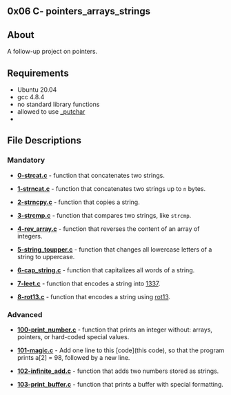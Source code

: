 ## 0x06 C- pointers_arrays_strings
## About
A follow-up project on pointers.

## Requirements
- Ubuntu 20.04
- gcc 4.8.4
- no standard library functions
- allowed to use [_putchar](https://github.com/holbertonschool/_putchar.c/blob/master/_putchar.c)
- 
## File Descriptions
### Mandatory
- **[0-strcat.c](0-strcat.c)** - function that concatenates two strings.

- **[1-strncat.c](1-strncat.c)** - function that concatenates two strings up to `n` bytes.

- **[2-strncpy.c](2-strncpy.c)** - function that copies a string.

- **[3-strcmp.c](3-strcmp.c)** - function that compares two strings, like `strcmp`.

- **[4-rev_array.c](4-rev_array.c)** - function that reverses the content of an array of integers.

- **[5-string_toupper.c](5-string_toupper.c)** - function that changes all lowercase letters of a string to uppercase.

- **[6-cap_string.c](6-cap_string.c)** - function that capitalizes all words of a string.

- **[7-leet.c](7-leet.c)** - function that encodes a string into [1337](https://intranet.hbtn.io/rltoken/HDZQ5imXboSDnMXO9P0-Tg).

- **[8-rot13.c](8-rot13.c)** - function that encodes a string using [rot13](https://intranet.hbtn.io/rltoken/IFaBd0QrK-h50gV7IoW9iQ).

### Advanced

- **[100-print_number.c](100-print_number.c)** - function that prints an integer without:  arrays, pointers, or hard-coded special values.

- **[101-magic.c](101-magic.c)** - Add one line to this [code](this code), so that the program prints a[2] = 98, followed by a new line.

- **[102-infinite_add.c](102-infinite_add.c)** - function that adds two numbers stored as strings.

- **[103-print_buffer.c](103-print_buffer.c)** - function that prints a buffer with special formatting.
